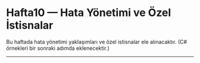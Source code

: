 # Hafta10 — Hata Yönetimi ve Özel İstisnalar

Bu haftada hata yönetimi yaklaşımları ve özel istisnalar ele alınacaktır. (C# örnekleri bir sonraki adımda eklenecektir.)

---